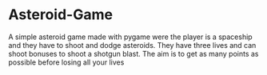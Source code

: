 # Asteroid-Game
A simple asteroid game made with pygame were the player is a spaceship and they have to shoot and dodge asteroids.
They have three lives and can shoot bonuses to shoot a shotgun blast.
The aim is to get as many points as possible before losing all your lives
